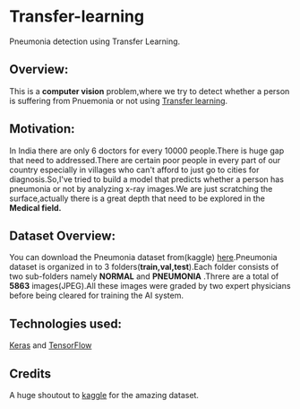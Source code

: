 # Transfer-learning
Pneumonia detection using Transfer Learning.

## Overview:
This is a **computer vision** problem,where we try to detect whether a person is suffering from Pnuemonia or not using [Transfer learning](https://cs231n.github.io/transfer-learning/).

## Motivation:
In India there are only 6 doctors for every 10000 people.There is huge gap that need to addressed.There are certain poor people in every part of our country especially in villages who can't afford to just go to cities for diagnosis.So,I've tried to build a model that predicts whether a person has pneumonia or not by analyzing x-ray images.We are just scratching the surface,actually there is a great depth that need to be explored in the **Medical field.**

## Dataset Overview:
You can download the Pneumonia dataset from(kaggle) [here](https://www.kaggle.com/paultimothymooney/chest-xray-pneumonia).Pneumonia dataset is organized in to 3 folders(**train,val,test**).Each folder consists of two sub-folders namely **NORMAL** and **PNEUMONIA** .Threre are a total of **5863** images(JPEG).All these images were graded by two expert physicians before being cleared for training the AI system.

## Technologies used:
[Keras](https://keras.io) and [TensorFlow](https://www.tensorflow.org/)

## Credits
A huge shoutout to [kaggle](https://www.kaggle.com/) for the amazing dataset.
